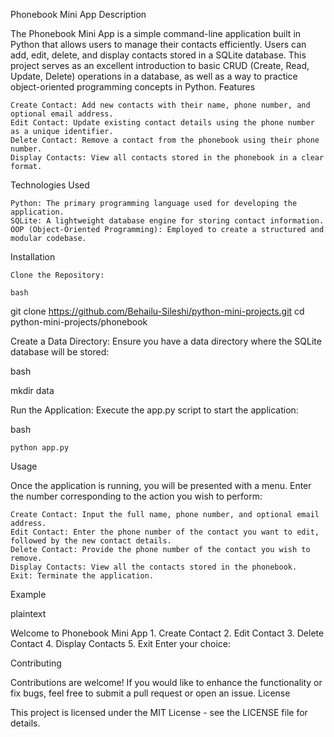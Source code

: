 Phonebook Mini App
Description

The Phonebook Mini App is a simple command-line application built in Python that allows users to manage their contacts efficiently. Users can add, edit, delete, and display contacts stored in a SQLite database. This project serves as an excellent introduction to basic CRUD (Create, Read, Update, Delete) operations in a database, as well as a way to practice object-oriented programming concepts in Python.
Features

    Create Contact: Add new contacts with their name, phone number, and optional email address.
    Edit Contact: Update existing contact details using the phone number as a unique identifier.
    Delete Contact: Remove a contact from the phonebook using their phone number.
    Display Contacts: View all contacts stored in the phonebook in a clear format.

Technologies Used

    Python: The primary programming language used for developing the application.
    SQLite: A lightweight database engine for storing contact information.
    OOP (Object-Oriented Programming): Employed to create a structured and modular codebase.

Installation

    Clone the Repository:

    bash

git clone https://github.com/Behailu-Sileshi/python-mini-projects.git
cd python-mini-projects/phonebook

Create a Data Directory: Ensure you have a data directory where the SQLite database will be stored:

bash

mkdir data

Run the Application: Execute the app.py script to start the application:

bash

    python app.py

Usage

Once the application is running, you will be presented with a menu. Enter the number corresponding to the action you wish to perform:

    Create Contact: Input the full name, phone number, and optional email address.
    Edit Contact: Enter the phone number of the contact you want to edit, followed by the new contact details.
    Delete Contact: Provide the phone number of the contact you wish to remove.
    Display Contacts: View all the contacts stored in the phonebook.
    Exit: Terminate the application.

Example

plaintext

Welcome to Phonebook Mini App
    1. Create Contact
    2. Edit Contact
    3. Delete Contact
    4. Display Contacts
    5. Exit
Enter your choice: 

Contributing

Contributions are welcome! If you would like to enhance the functionality or fix bugs, feel free to submit a pull request or open an issue.
License

This project is licensed under the MIT License - see the LICENSE file for details.